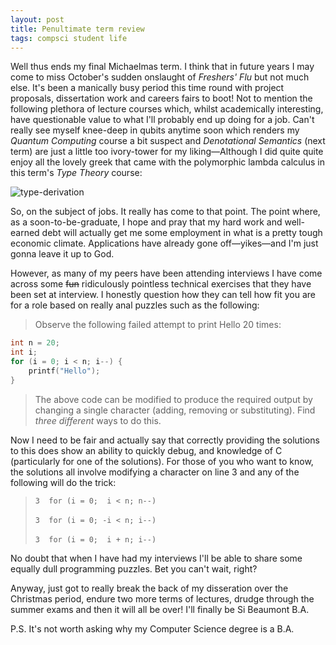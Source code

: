 ```yaml
---
layout: post
title: Penultimate term review
tags: compsci student life
---
```



Well thus ends my final Michaelmas term. I think that in future years I may
come to miss October's sudden onslaught of _Freshers' Flu_ but not much else.
It's been a manically busy period this time round with project proposals,
dissertation work and careers fairs to boot! Not to mention the following
plethora of lecture courses which, whilst academically interesting, have
questionable value to what I'll probably end up doing for a job. Can't really
see myself knee-deep in qubits anytime soon which renders my _Quantum
Computing_ course a bit suspect and _Denotational Semantics_ (next term) are
just a little too ivory-tower for my liking—Although I did quite quite enjoy
all the lovely greek that came with the polymorphic lambda calculus in this
term's _Type Theory_ course:

![type-derivation](http://static.tumblr.com/tsta8sv/p6Glvn3xm/types.png)

So, on the subject of jobs. It really has come to that point. The point where,
as a soon-to-be-graduate, I hope and pray that my hard work and well-earned
debt will actually get me some employment in what is a pretty tough economic
climate. Applications have already gone off—yikes—and I'm just gonna leave it
up to God.

However, as many of my peers have been attending interviews I have come across
some <strike>fun</strike> ridiculously pointless technical exercises that they
have been set at interview. I honestly question how they can tell how fit you
are for a role based on really anal puzzles such as the following:

> Observe the following failed attempt to print Hello 20 times:

```c
int n = 20;
int i;
for (i = 0; i < n; i--) {
    printf("Hello");
}
```

> The above code can be modified to produce the required output by changing a
> single character (adding, removing or substituting). Find _three different_
> ways to do this.

Now I need to be fair and actually say that correctly providing the solutions
to this does show an ability to quickly debug, and knowledge of C (particularly
for one of the solutions). For those of you who want to know, the solutions all
involve modifying a character on line 3 and any of the following will do the
trick:

<blockquote>
<code>3  for (i = 0;  i &lt; n; n--)</code><br><br>
<code>3  for (i = 0; -i &lt; n; i--)</code><br><br>
<code>3  for (i = 0;  i + n; i--)</code>
</blockquote>

No doubt that when I have had my interviews I'll be able to share some equally
dull programming puzzles. Bet you can't wait, right?

Anyway, just got to really break the back of my disseration over the Christmas
period, endure two more terms of lectures, drudge through the summer exams and
then it will all be over! I'll finally be Si Beaumont B.A.

P.S. It's not worth asking why my Computer Science degree is a B.A.
